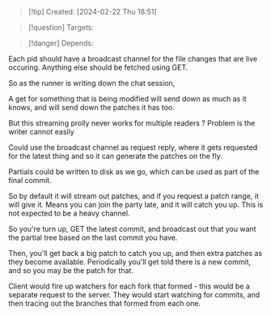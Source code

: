 
>[!tip] Created: [2024-02-22 Thu 18:51]

>[!question] Targets: 

>[!danger] Depends: 

Each pid should have a broadcast channel for the file changes that are live occuring.
Anything else should be fetched using GET.

So as the runner is writing down the chat session, 

A get for something that is being modified will send down as much as it knows, and will send down the patches it has too.

But this streaming prolly never works for multiple readers ?
Problem is the writer cannot easily 

Could use the broadcast channel as request reply, where it gets requested for the latest thing and so it can generate the patches on the fly.

Partials could be written to disk as we go, which can be used as part of the final commit.

So by default it will stream out patches, and if you request a patch range, it will give it.
Means you can join the party late, and it will catch you up.  This is not expected to be a heavy channel.

So you're turn up, GET the latest commit, and broadcast out that you want the partial tree based on the last commit you have.

Then, you'll get back a big patch to catch you up, and then extra patches as they become available.  Periodically you'll get told there is a new commit, and so you may be the patch for that.

Client would fire up watchers for each fork that formed - this would be a separate request to the server.  They would start watching for commits, and then tracing out the branches that formed from each one.
